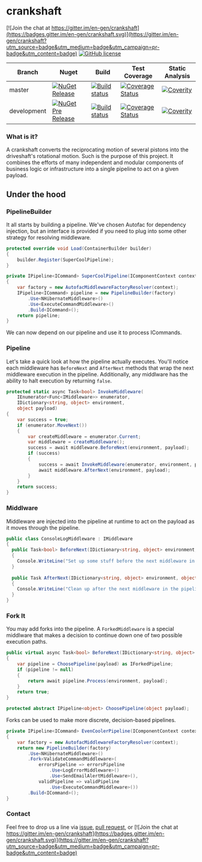 # crankshaft

[![Join the chat at https://gitter.im/en-gen/crankshaft](https://badges.gitter.im/en-gen/crankshaft.svg)](https://gitter.im/en-gen/crankshaft?utm_source=badge&utm_medium=badge&utm_campaign=pr-badge&utm_content=badge) [![GitHub license](https://img.shields.io/github/license/en-gen/crankshaft.svg)](https://raw.githubusercontent.com/en-gen/crankshaft/master/LICENSE)

| Branch | Nuget | Build | Test Coverage | Static Analysis |
| ------ | ----- | ----- | ------------- | --------------- |
| master | [![NuGet Release](https://img.shields.io/nuget/v/Crankshaft.svg)](https://www.nuget.org/packages/Crankshaft) | [![Build status](https://ci.appveyor.com/api/projects/status/kysxfupm20s0hq63/branch/master?svg=true)](https://ci.appveyor.com/project/en-gen/crankshaft/branch/master) | [![Coverage Status](https://coveralls.io/repos/github/en-gen/crankshaft/badge.svg?branch=master)](https://coveralls.io/github/en-gen/crankshaft?branch=master) | [![Coverity](https://scan.coverity.com/projects/8159/badge.svg)](https://scan.coverity.com/projects/en-gen-crankshaft) |
| development | [![NuGet Pre Release](https://img.shields.io/nuget/vpre/Crankshaft.svg)](https://www.nuget.org/packages/Crankshaft) | [![Build status](https://ci.appveyor.com/api/projects/status/kysxfupm20s0hq63/branch/development?svg=true)](https://ci.appveyor.com/project/en-gen/crankshaft/branch/development) | [![Coverage Status](https://coveralls.io/repos/github/en-gen/crankshaft/badge.svg?branch=development)](https://coveralls.io/github/en-gen/crankshaft?branch=master) | [![Coverity](https://scan.coverity.com/projects/8159/badge.svg)](https://scan.coverity.com/projects/en-gen-crankshaft) |

### What is it?
A crankshaft converts the reciprocating motion of several pistons into the driveshaft's rotational motion.  Such is the purpose of this project.  It combines the efforts of many independent and modular components of business logic or infrastructure into a single pipeline to act on a given payload.

## Under the hood
### PipelineBuilder
It all starts by building a pipeline.  We've chosen Autofac for dependency injection, but an interface is provided if you need to plug into some other strategy for resolving middleware.
```csharp
protected override void Load(ContainerBuilder builder)
{
    builder.Register(SuperCoolPipeline);
}

private IPipeline<ICommand> SuperCoolPipeline(IComponentContext context)
{
    var factory = new AutofacMiddlewareFactoryResolver(context);
    IPipeline<ICommand> pipeline = new PipelineBuilder(factory)
        .Use<NHibernateMiddleware>()
        .Use<ExecuteCommandMiddleware>()
        .Build<ICommand>();
    return pipeline;
}
```
We can now depend on our pipeline and use it to process ICommands.
### Pipeline
Let's take a quick look at how the pipeline actually executes.  You'll notice each middleware has ```BeforeNext``` and ```AfterNext``` methods that wrap the next middleware execution in the pipeline.  Additionally, any middlware has the ability to halt execution by returning ```false```.
```csharp
protected static async Task<bool> InvokeMiddleware(
	IEnumerator<Func<IMiddleware>> enumerator,
	IDictionary<string, object> environment,
	object payload)
{
	var success = true;
	if (enumerator.MoveNext())
	{
		var createMiddleware = enumerator.Current;
		var middleware = createMiddleware();
		success = await middleware.BeforeNext(environment, payload);
		if (success)
		{
			success = await InvokeMiddleware(enumerator, environment, payload);
			await middleware.AfterNext(environment, payload);
		}
	}
	return success;
}
```
### Middlware
Middleware are injected into the pipeline at runtime to act on the payload as it moves through the pipeline.
```csharp
public class ConsoleLogMiddleware : IMiddleware
{
  public Task<bool> BeforeNext(IDictionary<string, object> environment, object payload)
  {
    Console.WriteLine("Set up some stuff before the next middleware in the pipeline runs.");
  }
  
  public Task AfterNext(IDictionary<string, object> environment, object payload)
  {
    Console.WriteLine("Clean up after the next middleware in the pipeline ran.");
  }
}
```
### Fork It
You may add forks into the pipeline.  A ```ForkedMiddleware``` is a special middlware that makes a decision to continue down one of two possible execution paths.
```csharp
public virtual async Task<bool> BeforeNext(IDictionary<string, object> environment, object payload)
{
	var pipeline = ChoosePipeline(payload) as IForkedPipeline;
	if (pipeline != null)
	{
		return await pipeline.Process(environment, payload);
	}
	return true;
}

protected abstract IPipeline<object> ChoosePipeline(object payload);
```
Forks can be used to make more discrete, decision-based pipelines.
```csharp
private IPipeline<ICommand> EvenCoolerPipeline(IComponentContext context)
{
    var factory = new AutofacMiddlewareFactoryResolver(context);
    return new PipelineBuilder(factory)
        .Use<NHibernateMiddleware>()
        .Fork<ValidateCommandMiddleware>(
            errorsPipeline => errorsPipeline
                .Use<LogErrorMiddleware>()
                .Use<SendEmailAlertMiddleware>(),
            validPipeline => validPipeline
                .Use<ExecuteCommandMiddleware>())
        .Build<ICommand>();
}
```


### Contact
Feel free to drop us a line via [issue](https://github.com/en-gen/crankshaft/issues), [pull request](https://github.com/en-gen/crankshaft/pulls), or [![Join the chat at https://gitter.im/en-gen/crankshaft](https://badges.gitter.im/en-gen/crankshaft.svg)](https://gitter.im/en-gen/crankshaft?utm_source=badge&utm_medium=badge&utm_campaign=pr-badge&utm_content=badge)
